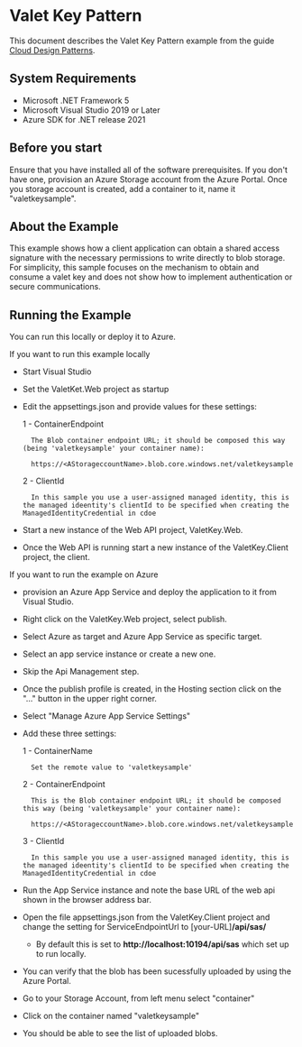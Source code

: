 # Valet Key Pattern

This document describes the Valet Key Pattern example from the guide [Cloud Design Patterns](http://aka.ms/Cloud-Design-Patterns).

## System Requirements

* Microsoft .NET Framework 5
* Microsoft Visual Studio 2019 or Later
* Azure SDK for .NET release 2021

## Before you start

Ensure that you have installed all of the software prerequisites.
If you don't have one, provision an Azure Storage account from the Azure Portal.
Once you storage account is created, add a container to it, name it "valetkeysample".

## About the Example
 
This example shows how a client application can obtain a shared access signature with the necessary permissions to write directly to blob storage. For simplicity, this sample focuses on the mechanism to obtain and consume a valet key and does not show how to implement authentication or secure communications.

## Running the Example

You can run this locally or deploy it to Azure.

If you want to run this example locally

* Start Visual Studio
* Set the ValetKet.Web project as startup
* Edit the appsettings.json and provide values for these settings:

	1 - ContainerEndpoint

		The Blob container endpoint URL; it should be composed this way (being 'valetkeysample' your container name):
		
		https://<AStorageccountName>.blob.core.windows.net/valetkeysample

	2 - ClientId

		In this sample you use a user-assigned managed identity, this is the managed ideentity's clientId to be specified when creating the ManagedIdentityCredential in cdoe
		

* Start a new instance of the Web API project, ValetKey.Web.
* Once the Web API is running start a new instance of the ValetKey.Client project, the client.

If you want to run the example on Azure

* provision an Azure App Service and deploy the application to it from Visual Studio.
* Right click on the ValetKey.Web project, select publish.
* Select Azure as target and Azure App Service as specific target.
* Select an app service instance or create a new one.
* Skip the Api Management step.
* Once the publish profile is created, in the Hosting section click on the "..." button in the upper right corner.
* Select "Manage Azure App Service Settings"
* Add these three settings:

	1 - ContainerName

		Set the remote value to 'valetkeysample'

	2 - ContainerEndpoint

		This is the Blob container endpoint URL; it should be composed this way (being 'valetkeysample' your container name):

		https://<AStorageccountName>.blob.core.windows.net/valetkeysample

	3 - ClientId

		In this sample you use a user-assigned managed identity, this is the managed ideentity's clientId to be specified when creating the ManagedIdentityCredential in cdoe

* Run the App Service instance and note the base URL of the web api shown in the browser address bar.
* Open the file appsettings.json from the ValetKey.Client project and change the setting for ServiceEndpointUrl to   [your-URL]**/api/sas/**
	* By default this is set to **http://localhost:10194/api/sas** which set up to run locally.

* You can verify that the blob has been sucessfully uploaded by using the Azure Portal.
* Go to your Storage Account, from left menu select "container"
* Click on the container named "valetkeysample"
* You should be able to see the list of uploaded blobs.
